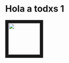 # Hola a todxs 1
<img src="https://img.freepik.com/fotos-premium/collage-paisaje-montanas-magicas_23-2150800059.jpg" width="100" height="100" border="10"/> 
 
